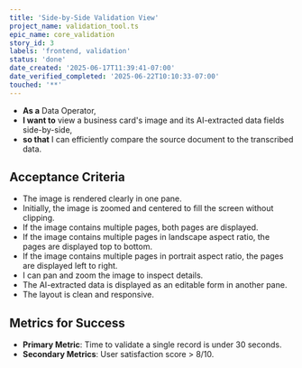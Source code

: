 ```yaml
---
title: 'Side-by-Side Validation View'
project_name: validation_tool.ts
epic_name: core_validation
story_id: 3
labels: 'frontend, validation'
status: 'done'
date_created: '2025-06-17T11:39:41-07:00'
date_verified_completed: '2025-06-22T10:10:33-07:00'
touched: '**'
---
```


- **As a** Data Operator,
- **I want to** view a business card's image and its AI-extracted data fields side-by-side,
- **so that** I can efficiently compare the source document to the transcribed data.

## Acceptance Criteria

- The image is rendered clearly in one pane.
- Initially, the image is zoomed and centered to fill the screen without clipping.
- If the image contains multiple pages, both pages are displayed.
- If the image contains multiple pages in landscape aspect ratio, the pages are displayed top to bottom.
- If the image contains multiple pages in portrait aspect ratio, the pages are displayed left to right.
- I can pan and zoom the image to inspect details.
- The AI-extracted data is displayed as an editable form in another pane.
- The layout is clean and responsive.

## Metrics for Success

- **Primary Metric**: Time to validate a single record is under 30 seconds.
- **Secondary Metrics**: User satisfaction score > 8/10.
